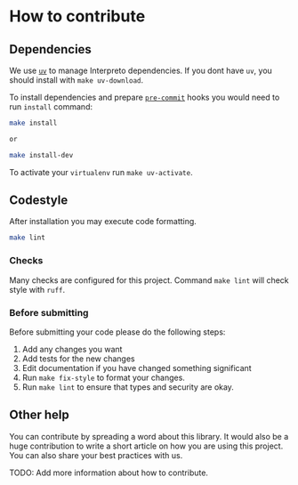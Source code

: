 # How to contribute

## Dependencies

We use [`uv`](https://github.com/astral-sh/uv) to manage Interpreto dependencies.
If you dont have `uv`, you should install with `make uv-download`.

To install dependencies and prepare [`pre-commit`](https://pre-commit.com/) hooks you would need to run `install` command:

```bash
make install

or

make install-dev
```

To activate your `virtualenv` run `make uv-activate`.

## Codestyle

After installation you may execute code formatting.

```bash
make lint
```

### Checks

Many checks are configured for this project. Command `make lint` will check style with `ruff`.

### Before submitting

Before submitting your code please do the following steps:

1. Add any changes you want
2. Add tests for the new changes
3. Edit documentation if you have changed something significant
4. Run `make fix-style` to format your changes.
5. Run `make lint` to ensure that types and security are okay.

## Other help

You can contribute by spreading a word about this library. It would also be a huge contribution to write a short article on how you are using this project. You can also share your best practices with us.

TODO: Add more information about how to contribute.
